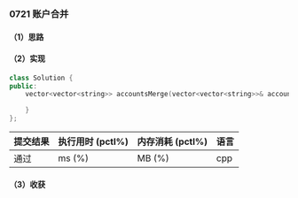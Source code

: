 ### 0721 账户合并

#### （1）思路

#### （2）实现

```cpp
class Solution {
public:
    vector<vector<string>> accountsMerge(vector<vector<string>>& accounts) {

    }
};
```

| 提交结果 | 执行用时 (pctl%) | 内存消耗 (pctl%) | 语言 |
|:---------|:-----------------|:-----------------|:-----|
| 通过     |  ms (%)   |  MB (%)  | cpp  |

#### （3）收获
